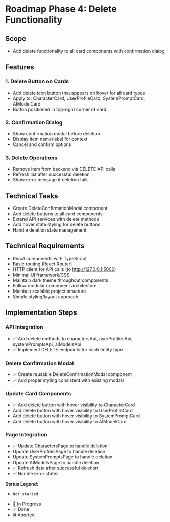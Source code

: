 # Roadmap Phase 4: Delete Functionality

## Scope
- Add delete functionality to all card components with confirmation dialog

## Features

### 1. Delete Button on Cards
- Add delete icon button that appears on hover for all card types
- Apply to: CharacterCard, UserProfileCard, SystemPromptCard, AIModelCard
- Button positioned in top-right corner of card

### 2. Confirmation Dialog
- Show confirmation modal before deletion
- Display item name/label for context
- Cancel and confirm options

### 3. Delete Operations
- Remove item from backend via DELETE API calls
- Refresh list after successful deletion
- Show error message if deletion fails

## Technical Tasks
- Create DeleteConfirmationModal component
- Add delete buttons to all card components
- Extend API services with delete methods
- Add hover state styling for delete buttons
- Handle deletion state management

## Technical Requirements
- React components with TypeScript
- Basic routing (React Router)
- HTTP client for API calls (to http://127.0.0.1:5000)
- Minimal UI framework/CSS
- Maintain dark theme throughout components
- Follow modular component architecture
- Maintain scalable project structure
- Simple styling/layout approach

## Implementation Steps

### API Integration
- ✅ Add delete methods to charactersApi, userProfilesApi, systemPromptsApi, aiModelsApi
- ✅ Implement DELETE endpoints for each entity type

### Delete Confirmation Modal
- ✅ Create reusable DeleteConfirmationModal component
- ✅ Add proper styling consistent with existing modals

### Update Card Components
- ✅ Add delete button with hover visibility to CharacterCard
- Add delete button with hover visibility to UserProfileCard  
- Add delete button with hover visibility to SystemPromptCard
- Add delete button with hover visibility to AIModelCard

### Page Integration
- ✅ Update CharactersPage to handle deletion
- Update UserProfilesPage to handle deletion
- Update SystemPromptsPage to handle deletion  
- Update AIModelsPage to handle deletion
- ✅ Refresh data after successful deletion
- ✅ Handle error states

**Status Legend:**
-     Not started
- 🚧 In Progress 
- ✅ Done
- ❌ Aborted